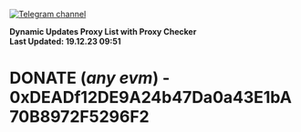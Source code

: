 [![Telegram channel](https://img.shields.io/endpoint?url=https://runkit.io/damiankrawczyk/telegram-badge/branches/master?url=https://t.me/n4z4v0d)](https://t.me/n4z4v0d) 

**Dynamic Updates Proxy List with Proxy Checker**  
**Last Updated: 19.12.23 09:51**

# DONATE (_any evm_) - 0xDEADf12DE9A24b47Da0a43E1bA70B8972F5296F2

